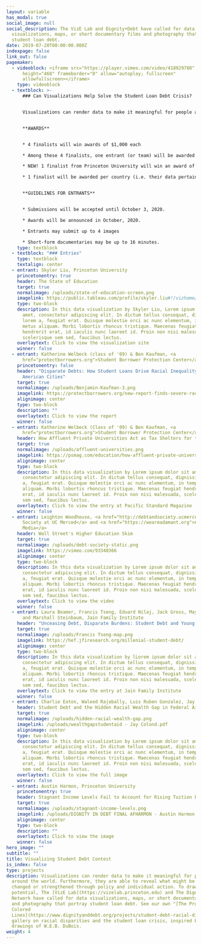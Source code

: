 ```yaml
---
layout: variable
has_modal: true
social_image: null
social_description: The VizE Lab and Dignity+Debt have called for data
  visualizations, maps, or short documentary films and photography that portray
  student loan debt.
date: 2019-07-20T00:00:00.000Z
indexpage: false
link_out: false
pagemaker:
  - videoblock: <iframe src="https://player.vimeo.com/video/418929780" width="640"
      height="468" frameborder="0" allow="autoplay; fullscreen"
      allowfullscreen></iframe>
    type: videoblock
  - textblock: >-
      ### Can Visualizations Help Solve the Student Loan Debt Crisis?


      Visualizations can render data to make it meaningful for people around the world. Furthermore, they are able to reveal what might be either changed or strengthened through policy and individual action. To draw on this potential, The [VizE Lab](https://vizelab.princeton.edu) and The Dignity+Debt Network have called for data visualizations, maps, or short documentary films and photography that portray student loan debt. See our own "[The Problem of Colored Lines](https://www.dignityanddebt.org/projects/student-debt-racial-disparities/)" gallery on racial disparities and the student loan crisis, inspired by the drawings of W.E.B. DuBois.


      **AWARDS**


      * 4 finalists will win awards of $1,000 each

      * Among these 4 finalists, one entrant (or team) will be awarded an additional $1,000 by lottery

      * NEW! 1 finalist from Princeton University will win an award of $1,000 

      * 1 finalist will be awarded per country (i.e. their data pertains to a single country or a unique set of countries, not the nationality of the Entrant or team)


      **GUIDELINES FOR ENTRANTS**


      * Submissions will be accepted until October 3, 2020.

      * Awards will be announced in October, 2020.

      * Entrants may submit up to 4 images

      * Short-form documentaries may be up to 16 minutes.
    type: textblock
  - textblock: "### Entries"
    type: textblock
    textalign: center
  - entrant: Skyler Liu, Princeton University
    princetonentry: true
    header: The State of Education
    target: true
    normalimage: /uploads/state-of-education-screen.png
    imagelink: https://public.tableau.com/profile/skyler.liu#!/vizhome/TheStateofEducation/TheStateofEducation
    type: two-block
    description: In this data visualization by Skyler Liu, Lorem ipsum dolor sit
      amet, consectetur adipiscing elit. In dictum tellus consequat, dignissim
      lorem a, feugiat erat. Quisque molestie orci ac nunc elementum, in tempor
      metus aliquam. Morbi lobortis rhoncus tristique. Maecenas feugiat
      hendrerit erat, id iaculis nunc laoreet id. Proin non nisi malesuada,
      scelerisque sem sed, faucibus lectus.
    overlaytext: Click to view the visualization site
    winner: false
  - entrant: Katherine Welbeck (class of '09) & Ben Kaufman, <a
      href="protectborrowers.org">Student Borrower Protection Center</a>
    princetonentry: false
    header: "Disparate Debts: How Student Loans Drive Racial Inequality Across
      American Cities"
    target: true
    normalimage: /uploads/Benjamin-Kaufman-3.png
    imagelink: https://protectborrowers.org/new-report-finds-severe-racial-disparities-for-student-loan-borrowers-across-american-cities/
    alignimage: center
    type: two-block
    description: ""
    overlaytext: Click to view the report
    winner: false
  - entrant: Katherine Welbeck (Class of '09) & Ben Kaufman, <a
      href="protectborrowers.org">Student Borrower Protection Center</a>
    header: How Affluent Private Universities Act as Tax Shelters for the Rich
    target: true
    normalimage: /uploads/affluent-universities.png
    imagelink: https://psmag.com/education/how-affluent-private-universities-act-as-tax-shelters-for-the-rich
    alignimage: center
    type: two-block
    description: In this data visualization by Lorem ipsum dolor sit amet,
      consectetur adipiscing elit. In dictum tellus consequat, dignissim lorem
      a, feugiat erat. Quisque molestie orci ac nunc elementum, in tempor metus
      aliquam. Morbi lobortis rhoncus tristique. Maecenas feugiat hendrerit
      erat, id iaculis nunc laoreet id. Proin non nisi malesuada, scelerisque
      sem sed, faucibus lectus.
    overlaytext: Click to view the entry at Pacific Standard Magazine
    winner: false
  - entrant: Leighton Woodhouse, <a href="http://debtandsociety.ucmerced.edu">Debt &
      Society at UC Merced</a> and <a href="https://weareadamant.org">Adamant
      Media</a>
    header: Wall Street's Higher Education Skim
    target: true
    normalimage: /uploads/debt-society-static.png
    imagelink: https://vimeo.com/93340366
    alignimage: center
    type: two-block
    description: In this data visualization by Lorem ipsum dolor sit amet,
      consectetur adipiscing elit. In dictum tellus consequat, dignissim lorem
      a, feugiat erat. Quisque molestie orci ac nunc elementum, in tempor metus
      aliquam. Morbi lobortis rhoncus tristique. Maecenas feugiat hendrerit
      erat, id iaculis nunc laoreet id. Proin non nisi malesuada, scelerisque
      sem sed, faucibus lectus.
    overlaytext: Click to view the video
    winner: false
  - entrant: Laura Beamer, Francis Tseng, Eduard Nilaj, Jack Gross, Maya Adereth,
      and Marshall Steinbaum, Jain Family Institute
    header: "Unceasing Debt, Disparate Burdens: Student Debt and Young America"
    target: true
    normalimage: /uploads/Francis Tseng-map.png
    imagelink: https://hef.jfiresearch.org/millenial-student-debt/
    alignimage: center
    type: two-block
    description: In this data visualization by lLorem ipsum dolor sit amet,
      consectetur adipiscing elit. In dictum tellus consequat, dignissim lorem
      a, feugiat erat. Quisque molestie orci ac nunc elementum, in tempor metus
      aliquam. Morbi lobortis rhoncus tristique. Maecenas feugiat hendrerit
      erat, id iaculis nunc laoreet id. Proin non nisi malesuada, scelerisque
      sem sed, faucibus lectus.
    overlaytext: Click to view the entry at Jain Family Institute
    winner: false
  - entrant: Charlie Eaton, Waleed Rajabally, Luis Ruben Gonzalez, Jay Colond, UC Merced
    header: Student Debt and the Hidden Racial Wealth Gap in Federal Aid Formulas
    target: true
    normalimage: /uploads/hidden-racial-wealth-gap.png
    imagelink: /uploads/wealthgapstudentaid - Jay Colond.pdf
    alignimage: center
    type: two-block
    description: In this data visualization by Lorem ipsum dolor sit amet,
      consectetur adipiscing elit. In dictum tellus consequat, dignissim lorem
      a, feugiat erat. Quisque molestie orci ac nunc elementum, in tempor metus
      aliquam. Morbi lobortis rhoncus tristique. Maecenas feugiat hendrerit
      erat, id iaculis nunc laoreet id. Proin non nisi malesuada, scelerisque
      sem sed, faucibus lectus.
    overlaytext: Click to view the full image
    winner: false
  - entrant: Austin Harmon, Princeton University
    princetonentry: true
    header: Stagnant Income Levels Fail to Account for Rising Tuition Prices
    target: true
    normalimage: /uploads/stagnant-income-levels.png
    imagelink: /uploads/DIGNITY IN DEBT FINAL AFHARMON - Austin Harmon.jpg
    alignimage: center
    type: two-block
    description: ""
    overlaytext: Click to view the image
    winner: false
hero_image: ""
subtitle: ""
title: Visualizing Student Debt Contest
is_index: false
type: projects
description: Visualizations can render data to make it meaningful for people
  around the world. Furthermore, they are able to reveal what might be either
  changed or strengthened through policy and individual action. To draw on this
  potential, The [VizE Lab](https://vizelab.princeton.edu) and The Dignity+Debt
  Network have called for data visualizations, maps, or short documentary films
  and photography that portray student loan debt. See our own "[The Problem of
  Colored
  Lines](https://www.dignityanddebt.org/projects/student-debt-racial-disparities/)"
  gallery on racial disparities and the student loan crisis, inspired by the
  drawings of W.E.B. DuBois.
weight: 4
---
```


